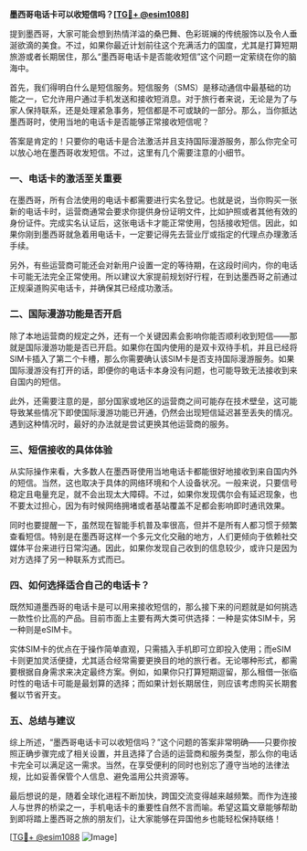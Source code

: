 **墨西哥电话卡可以收短信吗？[[TG💪+ @esim1088](https://t.me/s/esim1088)]**

提到墨西哥，大家可能会想到热情洋溢的桑巴舞、色彩斑斓的传统服饰以及令人垂涎欲滴的美食。不过，如果你最近计划前往这个充满活力的国度，尤其是打算短期旅游或者长期居住，那么“墨西哥电话卡是否能收短信”这个问题一定萦绕在你的脑海中。

首先，我们得明白什么是短信服务。短信服务（SMS）是移动通信中最基础的功能之一，它允许用户通过手机发送和接收短消息。对于旅行者来说，无论是为了与家人保持联系，还是处理紧急事务，短信都是不可或缺的一部分。那么，当你抵达墨西哥时，使用当地的电话卡是否能够正常接收短信呢？

答案是肯定的！只要你的电话卡是合法激活并且支持国际漫游服务，那么你完全可以放心地在墨西哥收发短信。不过，这里有几个需要注意的小细节。

### **一、电话卡的激活至关重要**

在墨西哥，所有合法使用的电话卡都需要进行实名登记。也就是说，当你购买一张新的电话卡时，运营商通常会要求你提供身份证明文件，比如护照或者其他有效的身份证件。完成实名认证后，这张电话卡才能正常使用，包括接收短信。因此，如果你刚到墨西哥就急着用电话卡，一定要记得先去营业厅或指定的代理点办理激活手续。

另外，有些运营商可能还会对新用户设置一定的等待期，在这段时间内，你的电话卡可能无法完全正常使用。所以建议大家提前规划好行程，在到达墨西哥之前通过正规渠道购买电话卡，并确保其已经成功激活。

### **二、国际漫游功能是否开启**

除了本地运营商的规定之外，还有一个关键因素会影响你能否顺利收到短信——那就是国际漫游功能是否已开启。如果你在国内使用的是双卡双待手机，并且已经将SIM卡插入了第二个卡槽，那么你需要确认该SIM卡是否支持国际漫游服务。如果国际漫游没有打开的话，即便你的电话卡本身没有问题，也可能导致无法接收到来自国内的短信。

此外，还需要注意的是，部分国家或地区的运营商之间可能存在技术壁垒，这可能导致某些情况下即使国际漫游功能已开通，仍然会出现短信延迟甚至丢失的情况。遇到这种情况时，最好的办法就是尝试更换其他运营商的服务。

### **三、短信接收的具体体验**

从实际操作来看，大多数人在墨西哥使用当地电话卡都能很好地接收到来自国内外的短信。当然，这也取决于具体的网络环境和个人设备状况。一般来说，只要信号稳定且电量充足，就不会出现太大障碍。不过，如果你发现偶尔会有延迟现象，也不要太过担心，因为有时候网络拥堵或者基站覆盖不足都会影响即时通讯效果。

同时也要提醒一下，虽然现在智能手机普及率很高，但并不是所有人都习惯于频繁查看短信。特别是在墨西哥这样一个多元文化交融的地方，人们更倾向于依赖社交媒体平台来进行日常沟通。因此，如果你发现自己收到的信息较少，或许只是因为对方选择了另一种联系方式而已。

### **四、如何选择适合自己的电话卡？**

既然知道墨西哥的电话卡是可以用来接收短信的，那么接下来的问题就是如何挑选一款性价比高的产品。目前市面上主要有两大类可供选择：一种是实体SIM卡，另一种则是eSIM卡。

实体SIM卡的优点在于操作简单直观，只需插入手机即可立即投入使用；而eSIM卡则更加灵活便捷，尤其适合经常需要更换目的地的旅行者。无论哪种形式，都需要根据自身需求来决定最终方案。例如，如果你只打算短期逗留，那么租借一张临时性的电话卡可能是最划算的选择；而如果计划长期居住，则应该考虑购买长期套餐以节省开支。

### **五、总结与建议**

综上所述，“墨西哥电话卡可以收短信吗？”这个问题的答案非常明确——只要你按照正确步骤完成了相关设置，并且选择了合适的运营商和服务类型，那么你的电话卡完全可以满足这一需求。当然，在享受便利的同时也别忘了遵守当地的法律法规，比如妥善保管个人信息、避免滥用公共资源等。

最后想说的是，随着全球化进程不断加快，跨国交流变得越来越频繁。而作为连接人与世界的桥梁之一，手机电话卡的重要性自然不言而喻。希望这篇文章能够帮助到即将踏上墨西哥之旅的朋友们，让大家能够在异国他乡也能轻松保持联络！

[[TG💪+ @esim1088](https://t.me/s/esim1088) ![Image](https://i.postimg.cc/4NQfJmqS/Snipaste-2025-05-13-00-14-12.png)]